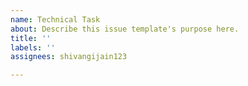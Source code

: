 ```yaml
---
name: Technical Task
about: Describe this issue template's purpose here.
title: ''
labels: ''
assignees: shivangijain123

---
```



